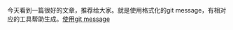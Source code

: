 今天看到一篇很好的文章，推荐给大家。就是使用格式化的git message，有相对应的工具帮助生成。[使用git message](http://www.ruanyifeng.com/blog/2016/01/commit_message_change_log.html)